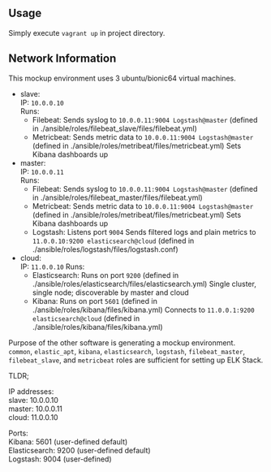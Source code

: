 ## Usage
Simply execute `vagrant up` in project directory.

## Network Information
This mockup environment uses 3 ubuntu/bionic64 virtual machines.
- slave:<br>
    IP: `10.0.0.10`<br>
    Runs:
    - Filebeat:
        Sends syslog to `10.0.0.11:9004 Logstash@master` (defined in ./ansible/roles/filebeat_slave/files/filebeat.yml)
    - Metricbeat:
        Sends metric data to `10.0.0.11:9004 Logstash@master` (defined in ./ansible/roles/metribeat/files/metricbeat.yml)
        Sets Kibana dashboards up
- master:<br>
    IP: `10.0.0.11`<br>
    Runs:
    - Filebeat:
        Sends syslog to `10.0.0.11:9004 Logstash@master` (defined in ./ansible/roles/filebeat_master/files/filebeat.yml)
    - Metricbeat:
        Sends metric data to `10.0.0.11:9004 Logstash@master` (defined in ./ansible/roles/metribeat/files/metricbeat.yml)
        Sets Kibana dashboards up
    - Logstash:
        Listens port `9004`
        Sends filtered logs and plain metrics to `11.0.0.10:9200 elasticsearch@cloud` (defined in ./ansible/roles/logstash/files/logstash.conf)
- cloud:<br>
    IP: `11.0.0.10`
    Runs:<br>
    - Elasticsearch:
        Runs on port `9200` (defined in ./ansible/roles/elasticsearch/files/elasticsearch.yml)
        Single cluster, single node; discoverable by master and cloud
    - Kibana:
        Runs on port `5601` (defined in ./ansible/roles/kibana/files/kibana.yml)
        Connects to `11.0.0.1:9200 elasticsearch@cloud` (defined in ./ansible/roles/kibana/files/kibana.yml)

Purpose of the other software is generating a mockup environment.<br>
`common`, `elastic_apt`, `kibana`, `elasticsearch`, `logstash`, `filebeat_master`, `filebeat_slave`, and `metricbeat` roles are sufficient for setting up ELK Stack.


TLDR;

IP addresses:<br>
slave: 10.0.0.10<br>
master: 10.0.0.11<br>
cloud: 11.0.0.10<br>

Ports:<br>
Kibana: 5601 (user-defined default)<br>
Elasticsearch: 9200 (user-defined default)<br>
Logstash: 9004 (user-defined)<br>
